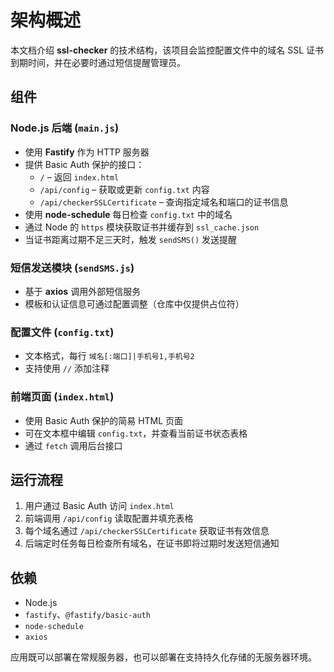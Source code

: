 # 架构概述

本文档介绍 **ssl-checker** 的技术结构，该项目会监控配置文件中的域名 SSL 证书到期时间，并在必要时通过短信提醒管理员。

## 组件

### Node.js 后端 (`main.js`)
- 使用 **Fastify** 作为 HTTP 服务器
- 提供 Basic Auth 保护的接口：
  - `/` – 返回 `index.html`
  - `/api/config` – 获取或更新 `config.txt` 内容
  - `/api/checkerSSLCertificate` – 查询指定域名和端口的证书信息
- 使用 **node-schedule** 每日检查 `config.txt` 中的域名
- 通过 Node 的 `https` 模块获取证书并缓存到 `ssl_cache.json`
- 当证书距离过期不足三天时，触发 `sendSMS()` 发送提醒

### 短信发送模块 (`sendSMS.js`)
- 基于 **axios** 调用外部短信服务
- 模板和认证信息可通过配置调整（仓库中仅提供占位符）

### 配置文件 (`config.txt`)
- 文本格式，每行 `域名[:端口]|手机号1,手机号2`
- 支持使用 `//` 添加注释

### 前端页面 (`index.html`)
- 使用 Basic Auth 保护的简易 HTML 页面
- 可在文本框中编辑 `config.txt`，并查看当前证书状态表格
- 通过 `fetch` 调用后台接口

## 运行流程
1. 用户通过 Basic Auth 访问 `index.html`
2. 前端调用 `/api/config` 读取配置并填充表格
3. 每个域名通过 `/api/checkerSSLCertificate` 获取证书有效信息
4. 后端定时任务每日检查所有域名，在证书即将过期时发送短信通知

## 依赖
- Node.js
- `fastify`、`@fastify/basic-auth`
- `node-schedule`
- `axios`

应用既可以部署在常规服务器，也可以部署在支持持久化存储的无服务器环境。

